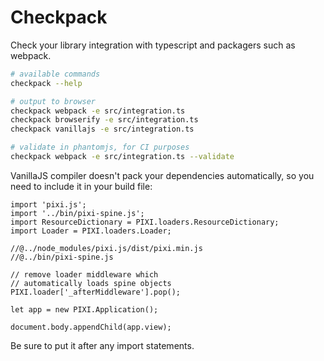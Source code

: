Checkpack
=========

Check your library integration with typescript and packagers such as webpack.

```bash
# available commands
checkpack --help

# output to browser
checkpack webpack -e src/integration.ts
checkpack browserify -e src/integration.ts
checkpack vanillajs -e src/integration.ts

# validate in phantomjs, for CI purposes
checkpack webpack -e src/integration.ts --validate
```

VanillaJS compiler doesn't pack your dependencies automatically, so you need to include it in your build file:

```
import 'pixi.js';
import '../bin/pixi-spine.js';
import ResourceDictionary = PIXI.loaders.ResourceDictionary;
import Loader = PIXI.loaders.Loader;

//@../node_modules/pixi.js/dist/pixi.min.js
//@../bin/pixi-spine.js

// remove loader middleware which
// automatically loads spine objects
PIXI.loader['_afterMiddleware'].pop();

let app = new PIXI.Application();

document.body.appendChild(app.view);
```

Be sure to put it after any import statements.
